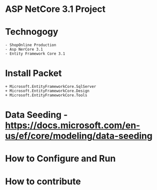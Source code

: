 # ASP NetCore 3.1 Project 
# Technogogy
	- ShopOnline Production
	- Asp NerCore 3.1
	- Entity Framework Core 3.1
# Install Packet 
	+ Microsoft.EntityFrameworkCore.SqlServer
	+ Microsoft.EntityFrameworkCore.Design
	+ Microsoft.EntityFrameworkCore.Tools

# Data Seeding - https://docs.microsoft.com/en-us/ef/core/modeling/data-seeding

# How to Configure and Run
# How to contribute
